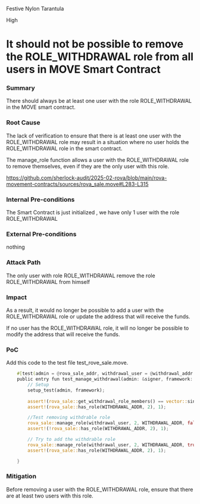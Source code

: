 Festive Nylon Tarantula

High

# It should not be possible to remove the ROLE_WITHDRAWAL role from all users in MOVE Smart Contract

### Summary

There should always be at least one user with the role ROLE_WITHDRAWAL in the MOVE smart contract.

### Root Cause

The lack of verification to ensure that there is at least one user with the ROLE_WITHDRAWAL role may result in a situation where no user holds the ROLE_WITHDRAWAL role in the smart contract.

The manage_role function  allows a user with the ROLE_WITHDRAWAL role to remove themselves, even if they are the only user with this role.

https://github.com/sherlock-audit/2025-02-rova/blob/main/rova-movement-contracts/sources/rova_sale.move#L283-L315


### Internal Pre-conditions

The Smart Contract is just initialized , we have only 1 user with the role ROLE_WITHDRAWAL

### External Pre-conditions

nothing

### Attack Path

The only user with role ROLE_WITHDRAWAL remove the role ROLE_WITHDRAWAL from himself 

### Impact

As a result, it would no longer be possible to add a user with the ROLE_WITHDRAWAL role or update the address that will receive the funds.

If no user has the ROLE_WITHDRAWAL role, it will no longer be possible to modify the address that will receive the funds.

### PoC

Add this code to the test file test_rove_sale.move.
```Rust
    #[test(admin = @rova_sale_addr, withdrawal_user = @withdrawal_addr ,framework = @aptos_framework),expected_failure]
    public entry fun test_manage_withdrawal(admin: &signer, framework: &signer, withdrawal_user: &signer) {
        // Setup
        setup_test(admin, framework);
        
        assert!(rova_sale::get_withdrawal_role_members() == vector::singleton(WITHDRAWAL_ADDR), 7);
        assert!(rova_sale::has_role(WITHDRAWAL_ADDR, 2), 1);

        //Test removing withdrable role
        rova_sale::manage_role(withdrawal_user, 2, WITHDRAWAL_ADDR, false);
        assert!(!rova_sale::has_role(WITHDRAWAL_ADDR, 2), 1);

        // Try to add the withdrable role
        rova_sale::manage_role(withdrawal_user, 2, WITHDRAWAL_ADDR, true);
        assert!(rova_sale::has_role(WITHDRAWAL_ADDR, 2), 1);

    }

```

### Mitigation

Before removing a user with the ROLE_WITHDRAWAL role, ensure that there are at least two users with this role.